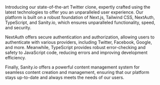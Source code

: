 Introducing our state-of-the-art Twitter clone, expertly crafted using the latest technologies to offer you an unparalleled user experience. Our platform is built on a robust foundation of Next.js, Tailwind CSS, NextAuth, TypeScript, and Sanity.io, which ensures unparalleled functionality, speed, and security.

NextAuth offers secure authentication and authorization, allowing users to authenticate with various providers, including Twitter, Facebook, Google, and more. Meanwhile, TypeScript provides robust error-checking and safety to JavaScript code, reducing errors and improving development efficiency.

Finally, Sanity.io offers a powerful content management system for seamless content creation and management, ensuring that our platform stays up-to-date and always meets the needs of our users.

